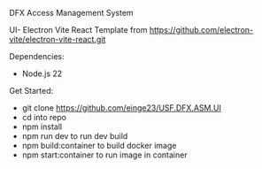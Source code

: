 DFX Access Management System

UI- Electron Vite React Template from https://github.com/electron-vite/electron-vite-react.git

Dependencies:

-   Node.js 22

Get Started:

-   git clone https://github.com/einge23/USF.DFX.ASM.UI
-   cd into repo
-   npm install
-   npm run dev to run dev build
-   npm build:container to build docker image
-   npm start:container to run image in container
